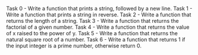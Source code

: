 Task 0 - Write a function that prints a string, followed by a new line.
Task 1 - Write a function that prints a string in reverse.
Task 2 - Write a function that returns the length of a string.
Task 3 - Write a function that returns the factorial of a given number.
Task 4 - Write a function that returns the value of x raised to the power of y.
Task 5 - Write a function that returns the natural square root of a number.
Task 6 - Write a function that returns 1 if the input integer is a prime number, otherwise return 0.
